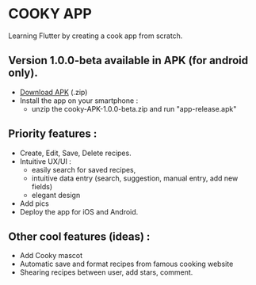 # COOKY APP
Learning Flutter by creating a cook app from scratch.

## Version 1.0.0-beta available in APK (for android only).
- [Download APK](cooky-APK-1.0.0-beta.zip) (.zip)
- Install the app on your smartphone :
   - unzip the cooky-APK-1.0.0-beta.zip and run "app-release.apk"

 ## Priority features : 
- Create, Edit, Save, Delete recipes.
- Intuitive UX/UI :
  - easily search for saved recipes,
  - intuitive data entry (search, suggestion, manual entry, add new fields)
  - elegant design
- Add pics
- Deploy the app for iOS and Android. 

 ## Other cool features (ideas) : 
 - Add Cooky mascot
 - Automatic save and format recipes from famous cooking website
 - Shearing recipes between user, add stars, comment.

